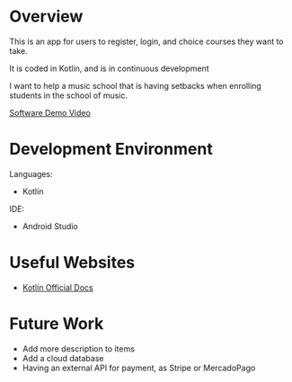 # Overview

This is an app for users to register, login, and choice courses they want to take.

It is coded in Kotlin, and is in continuous development

I want to help a music school that is having setbacks when enrolling students in the school of music.

[Software Demo Video](https://www.loom.com/share/3ad997338db44db29f3551b85b219132?sid=99f5f761-c16e-4831-8c58-337dedfb1903)

# Development Environment

Languages:
- Kotlin

IDE: 
- Android Studio

# Useful Websites

- [Kotlin Official Docs](https://kotlinlang.org/docs/getting-started.html)

# Future Work

- Add more description to items
- Add a cloud database
- Having an external API for payment, as Stripe or MercadoPago